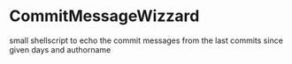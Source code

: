 # CommitMessageWizzard
small shellscript to echo the commit messages from the last commits since given days and authorname
